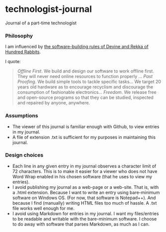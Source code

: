 # technologist-journal
Journal of a part-time technologist

### Philosophy

I am influenced by [the software-building rules of Devine and Rekka 
of Hundred Rabbits](https://100r.co/site/philosophy.html).

I quote:

> *Offline First*.  We build and design our software to work offline 
first. They will never need online resources to function properly ...
*Past Proofing*. We build simple tools to tackle specific tasks... 
We target 20 years old hardware as to encourage recyclism and 
discourage the consumption of fashionable electronics...
*Freedom*. We release free and open-source programs so that they can 
be studied, inspected and repaired by anyone, anywhere.

### Assumptions

- The viewer of this journal is familiar enough with Github, to view
entries in my journal.
- A file of extension .txt is sufficient for my purposes in maintaining
this journal.

### Design choices

- Each line in any given entry in my journal observes a character limit
of 72 characters. This is to make it easier for a viewer who does not
have Word Wrap enabled in his chosen software (that he uses to view
my entries).
- I avoid publishing my journal as a web-page or a web-site. That is,
with a .html extension. Because I want to write an entry using 
bare-minimum software on Windows OS. (For now, that software is
Notepad++). And because I find (manually) writing HTML files too much 
of hassle. A .txt file works well enough for me.
- I avoid using Markdown for entries in my journal. I want my 
files/entries to be readable and writable with the bare-minimum 
software. I choose to do away with software that parses Markdown,
as much as I can.
